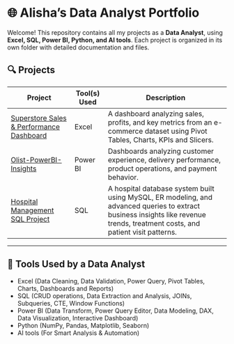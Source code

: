 # 🌐 Alisha’s Data Analyst Portfolio

Welcome! This repository contains all my projects as a **Data Analyst**, using **Excel, SQL, Power BI, Python, and AI tools**. Each project is organized in its own folder with detailed documentation and files.

## 🔍 Projects

| Project | Tool(s) Used | Description |
|---------|--------------|-------------|
| [Superstore Sales & Performance Dashboard](./Superstore_Sales%20%20Performance_Dashboard-Excel) | Excel | A dashboard analyzing sales, profits, and key metrics from an e-commerce dataset using Pivot Tables, Charts, KPIs and Slicers. |
| [Olist-PowerBI-Insights](./Olist-PowerBI-Insights) | Power BI | Dashboards analyzing customer experience, delivery performance, product operations, and payment behavior. |
| [Hospital Management SQL Project](./Hospital_Management_SQL_Project) | SQL | A hospital database system built using MySQL, ER modeling, and advanced queries to extract business insights like revenue trends, treatment costs, and patient visit patterns. |

---

## 🧰 Tools Used by a Data Analyst

- Excel (Data Cleaning, Data Validation, Power Query, Pivot Tables, Charts, Dashboards and Reports)
- SQL (CRUD operations, Data Extraction and Analysis, JOINs, Subqueries, CTE, Window Functions)
- Power BI (Data Transform, Power Query Editor, Data Modeling, DAX, Data Visualization, Interactive Dashboard)
- Python (NumPy, Pandas, Matplotlib, Seaborn)
- AI tools (For Smart Analysis & Automation)
